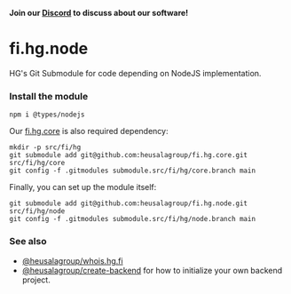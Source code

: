 **Join our [Discord](https://discord.gg/UBTrHxA78f) to discuss about our software!**

# fi.hg.node

HG's Git Submodule for code depending on NodeJS implementation.

### Install the module

```shell
npm i @types/nodejs
```

Our [fi.hg.core](https://github.com/heusalagroup/fi.hg.core) is also required dependency:

```shell
mkdir -p src/fi/hg
git submodule add git@github.com:heusalagroup/fi.hg.core.git src/fi/hg/core
git config -f .gitmodules submodule.src/fi/hg/core.branch main
```

Finally, you can set up the module itself:

```shell
git submodule add git@github.com:heusalagroup/fi.hg.node.git src/fi/hg/node
git config -f .gitmodules submodule.src/fi/hg/node.branch main
```

### See also 

* [@heusalagroup/whois.hg.fi](https://github.com/heusalagroup/whois.hg.fi)
* [@heusalagroup/create-backend](https://github.com/heusalagroup/create-backend) for how to initialize your own backend project.
